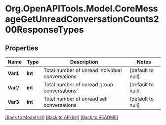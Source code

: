 # Org.OpenAPITools.Model.CoreMessageGetUnreadConversationCounts200ResponseTypes

## Properties

Name | Type | Description | Notes
------------ | ------------- | ------------- | -------------
**Var1** | **int** | Total number of unread individual conversations | [default to null]
**Var2** | **int** | Total number of unread group conversations | [default to null]
**Var3** | **int** | Total number of unread self conversations | [default to null]

[[Back to Model list]](../README.md#documentation-for-models) [[Back to API list]](../README.md#documentation-for-api-endpoints) [[Back to README]](../README.md)

